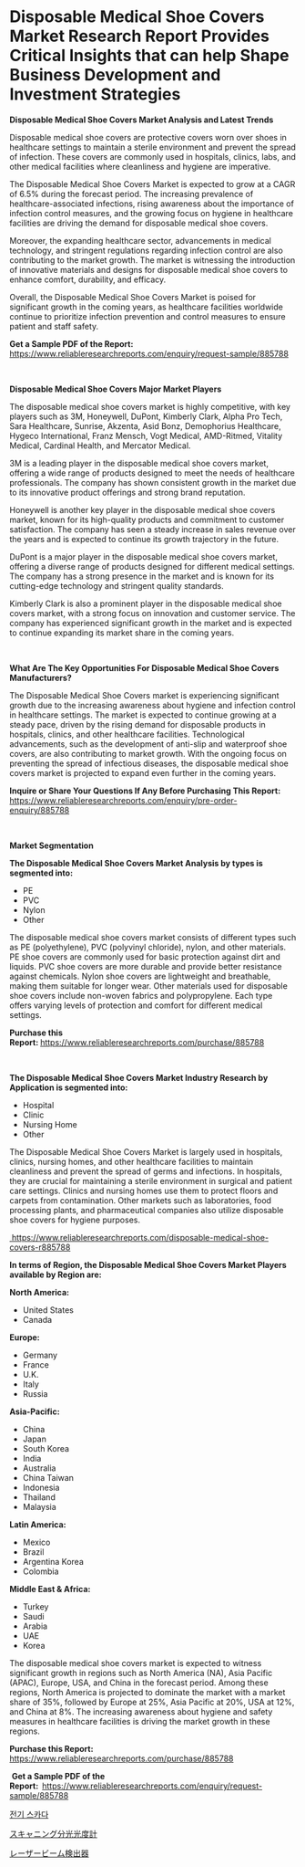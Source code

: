 <p><h1>Disposable Medical Shoe Covers Market Research Report Provides Critical Insights that can help Shape Business Development and Investment Strategies</h1></p><p><strong>Disposable Medical Shoe Covers Market Analysis and Latest Trends</strong></p>
<p><p>Disposable medical shoe covers are protective covers worn over shoes in healthcare settings to maintain a sterile environment and prevent the spread of infection. These covers are commonly used in hospitals, clinics, labs, and other medical facilities where cleanliness and hygiene are imperative.</p><p>The Disposable Medical Shoe Covers Market is expected to grow at a CAGR of 6.5% during the forecast period. The increasing prevalence of healthcare-associated infections, rising awareness about the importance of infection control measures, and the growing focus on hygiene in healthcare facilities are driving the demand for disposable medical shoe covers.</p><p>Moreover, the expanding healthcare sector, advancements in medical technology, and stringent regulations regarding infection control are also contributing to the market growth. The market is witnessing the introduction of innovative materials and designs for disposable medical shoe covers to enhance comfort, durability, and efficacy.</p><p>Overall, the Disposable Medical Shoe Covers Market is poised for significant growth in the coming years, as healthcare facilities worldwide continue to prioritize infection prevention and control measures to ensure patient and staff safety.</p></p>
<p><strong>Get a Sample PDF of the Report:&nbsp;</strong> <a href="https://www.reliableresearchreports.com/enquiry/request-sample/885788">https://www.reliableresearchreports.com/enquiry/request-sample/885788</a></p>
<p>&nbsp;</p>
<p><strong>Disposable Medical Shoe Covers Major Market Players</strong></p>
<p><p>The disposable medical shoe covers market is highly competitive, with key players such as 3M, Honeywell, DuPont, Kimberly Clark, Alpha Pro Tech, Sara Healthcare, Sunrise, Akzenta, Asid Bonz, Demophorius Healthcare, Hygeco International, Franz Mensch, Vogt Medical, AMD-Ritmed, Vitality Medical, Cardinal Health, and Mercator Medical.</p><p>3M is a leading player in the disposable medical shoe covers market, offering a wide range of products designed to meet the needs of healthcare professionals. The company has shown consistent growth in the market due to its innovative product offerings and strong brand reputation.</p><p>Honeywell is another key player in the disposable medical shoe covers market, known for its high-quality products and commitment to customer satisfaction. The company has seen a steady increase in sales revenue over the years and is expected to continue its growth trajectory in the future.</p><p>DuPont is a major player in the disposable medical shoe covers market, offering a diverse range of products designed for different medical settings. The company has a strong presence in the market and is known for its cutting-edge technology and stringent quality standards.</p><p>Kimberly Clark is also a prominent player in the disposable medical shoe covers market, with a strong focus on innovation and customer service. The company has experienced significant growth in the market and is expected to continue expanding its market share in the coming years.</p></p>
<p>&nbsp;</p>
<p><strong>What Are The Key Opportunities For Disposable Medical Shoe Covers Manufacturers?</strong></p>
<p><p>The Disposable Medical Shoe Covers market is experiencing significant growth due to the increasing awareness about hygiene and infection control in healthcare settings. The market is expected to continue growing at a steady pace, driven by the rising demand for disposable products in hospitals, clinics, and other healthcare facilities. Technological advancements, such as the development of anti-slip and waterproof shoe covers, are also contributing to market growth. With the ongoing focus on preventing the spread of infectious diseases, the disposable medical shoe covers market is projected to expand even further in the coming years.</p></p>
<p><strong>Inquire or Share Your Questions If Any Before Purchasing This Report:</strong> <a href="https://www.reliableresearchreports.com/enquiry/pre-order-enquiry/885788">https://www.reliableresearchreports.com/enquiry/pre-order-enquiry/885788</a></p>
<p>&nbsp;</p>
<p><strong>Market Segmentation</strong></p>
<p><strong>The Disposable Medical Shoe Covers Market Analysis by types is segmented into:</strong></p>
<p><ul><li>PE</li><li>PVC</li><li>Nylon</li><li>Other</li></ul></p>
<p><p>The disposable medical shoe covers market consists of different types such as PE (polyethylene), PVC (polyvinyl chloride), nylon, and other materials. PE shoe covers are commonly used for basic protection against dirt and liquids. PVC shoe covers are more durable and provide better resistance against chemicals. Nylon shoe covers are lightweight and breathable, making them suitable for longer wear. Other materials used for disposable shoe covers include non-woven fabrics and polypropylene. Each type offers varying levels of protection and comfort for different medical settings.</p></p>
<p><strong>Purchase this Report:&nbsp;</strong><a href="https://www.reliableresearchreports.com/purchase/885788">https://www.reliableresearchreports.com/purchase/885788</a></p>
<p>&nbsp;</p>
<p><strong>The Disposable Medical Shoe Covers Market Industry Research by Application is segmented into:</strong></p>
<p><ul><li>Hospital</li><li>Clinic</li><li>Nursing Home</li><li>Other</li></ul></p>
<p><p>The Disposable Medical Shoe Covers Market is largely used in hospitals, clinics, nursing homes, and other healthcare facilities to maintain cleanliness and prevent the spread of germs and infections. In hospitals, they are crucial for maintaining a sterile environment in surgical and patient care settings. Clinics and nursing homes use them to protect floors and carpets from contamination. Other markets such as laboratories, food processing plants, and pharmaceutical companies also utilize disposable shoe covers for hygiene purposes.</p></p>
<p><a href="https://www.reliableresearchreports.com/disposable-medical-shoe-covers-r885788">&nbsp;https://www.reliableresearchreports.com/disposable-medical-shoe-covers-r885788</a></p>
<p><strong>In terms of Region, the Disposable Medical Shoe Covers Market Players available by Region are:</strong></p>
<p>
    <p> <strong> North America: </strong>
        <ul>
            <li>United States</li>
            <li>Canada</li>
        </ul>
        </p> 
    <p> <strong> Europe: </strong>
        <ul>
            <li>Germany</li>
            <li>France</li>
            <li>U.K.</li>
            <li>Italy</li>
            <li>Russia</li>
        </ul>
        </p> 
    <p> <strong> Asia-Pacific: </strong>
        <ul>
            <li>China</li>
            <li>Japan</li>
            <li>South Korea</li>
            <li>India</li>
            <li>Australia</li>
            <li>China Taiwan</li>
            <li>Indonesia</li>
            <li>Thailand</li>
            <li>Malaysia</li>
        </ul>
        </p> 
    <p> <strong> Latin America: </strong>
        <ul>
            <li>Mexico</li>
            <li>Brazil</li>
            <li>Argentina Korea</li>
            <li>Colombia</li>
        </ul>
        </p> 
    <p> <strong> Middle East & Africa: </strong>
        <ul>
            <li>Turkey</li>
            <li>Saudi</li>
            <li>Arabia</li>
            <li>UAE</li>
            <li>Korea</li>
        </ul>
    </p>
    </p>
<p><p>The disposable medical shoe covers market is expected to witness significant growth in regions such as North America (NA), Asia Pacific (APAC), Europe, USA, and China in the forecast period. Among these regions, North America is projected to dominate the market with a market share of 35%, followed by Europe at 25%, Asia Pacific at 20%, USA at 12%, and China at 8%. The increasing awareness about hygiene and safety measures in healthcare facilities is driving the market growth in these regions.</p></p>
<p><strong>Purchase this Report: </strong><a href="https://www.reliableresearchreports.com/purchase/885788">https://www.reliableresearchreports.com/purchase/885788</a></p>
<p>&nbsp;<strong>Get a Sample PDF of the Report:&nbsp;&nbsp;</strong><a href="https://www.reliableresearchreports.com/enquiry/request-sample/885788">https://www.reliableresearchreports.com/enquiry/request-sample/885788</a></p>
<p><strong></strong></p>
<p><p><a href="https://medium.com/@tedbernhard1944/%EC%A0%84%EA%B8%B0-scada-%EC%8B%9C%EC%9E%A5-%EC%A0%90%EC%9C%A0%EC%9C%A8-%EB%B3%80%ED%99%94-%EB%B0%8F-%EC%8B%9C%EC%9E%A5-%EC%84%B1%EC%9E%A5-%EB%8F%99%ED%96%A5-2024-2031-aad08582b89d">전기 스카다</a></p><p><a href="https://github.com/tanyaali3/Market-Research-Report-List-1/blob/main/810540650617.md">スキャニング分光光度計</a></p><p><a href="https://github.com/DwightHuels1/Market-Research-Report-List-1/blob/main/427919950618.md">レーザービーム検出器</a></p></p>